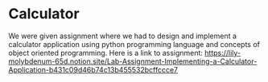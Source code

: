 # Calculator
We were given assignment where we had to design and implement a calculator application using python programming language and concepts of object oriented programming.
Here is a link to assignment:
https://lily-molybdenum-65d.notion.site/Lab-Assignment-Implementing-a-Calculator-Application-b431c09d46b74c13b455532bcffccce7
